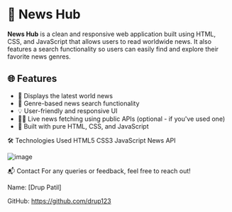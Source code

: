 # 📰 News Hub

**News Hub** is a clean and responsive web application built using HTML, CSS, and JavaScript that allows users to read worldwide news. 
It also features a search functionality so users can easily find and explore their favorite news genres.

## 🌐 Features

- 📢 Displays the latest world news
- 🔎 Genre-based news search functionality
- 💡 User-friendly and responsive UI
- 🕵️‍♂️ Live news fetching using public APIs (optional - if you've used one)
- 🎨 Built with pure HTML, CSS, and JavaScript


🛠️ Technologies Used
  HTML5
  CSS3
  JavaScript
  News API 


![image](https://github.com/user-attachments/assets/f5081e83-dfee-4eb4-ad9b-0f3431494c68)


📬 Contact
  For any queries or feedback, feel free to reach out!
  
  Name: [Drup Patil]
  
  GitHub: https://github.com/drup123

